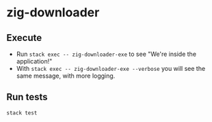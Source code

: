 # zig-downloader

## Execute  

* Run `stack exec -- zig-downloader-exe` to see "We're inside the application!"
* With `stack exec -- zig-downloader-exe --verbose` you will see the same message, with more logging.

## Run tests

`stack test`
